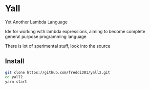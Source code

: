 # Yall

Yet Another Lambda Language

Ide for working with lambda expressions, aiming to become complete general purpose programming language

There is lot of sperimental stuff, look into the source

## Install

```bash
git clone https://github.com/freddi301/yall2.git
cd yall2
yarn start
```
